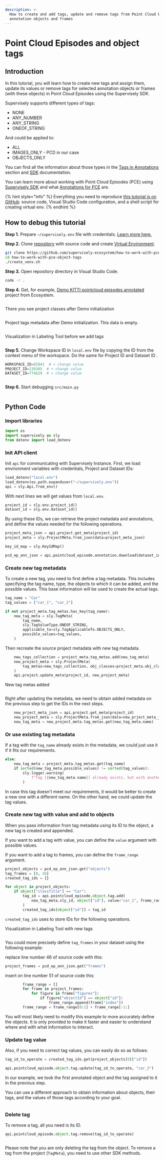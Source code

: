 ```yaml
---
description: >-
  How to create and add tags, update and remove tags from Point Cloud Episode
  annotation objects and frames
---
```


# Point Cloud Episodes and object tags

## **Introduction**

In this tutorial, you will learn how to create new tags and assign them, update its values or remove tags for selected annotation objects or frames (with these objects) in Point Cloud Episodes using the Supervisely SDK.

Supervisely supports different types of tags:

* NONE
* ANY\_NUMBER
* ANY\_STRING
* ONEOF\_STRING

And could be applied to:

* ALL
* IMAGES\_ONLY - PCD in our case
* OBJECTS\_ONLY

You can find all the information about those types in the [Tags in Annotations](https://developer.supervisely.com/api-references/supervisely-annotation-json-format/tags) section and [SDK](https://supervisely.readthedocs.io/en/latest/sdk/supervisely.annotation.tag\_meta.TagMeta.html) documentation.

You can learn more about working with Point Cloud Episodes (PCE) using [Supervisely SDK](https://developer.supervisely.com/getting-started/python-sdk-tutorials/point-clouds-and-episodes) and what [Annotations for PCE](https://developer.supervisely.com/api-references/supervisely-annotation-json-format/point-cloud-episodes) are.

{% hint style="info" %}
Everything you need to reproduce [this tutorial is on GitHub](https://github.com/supervisely-ecosystem/add-tag-to-pcd-ep-objects): source code, Visual Studio Code configuration, and a shell script for creating virtual env.
{% endhint %}

## **How to debug this tutorial**

**Step 1.** Prepare `~/supervisely.env` file with credentials. [Learn more here.](../../basics-of-authentication.md#use-.env-file-recommended)

**Step 2.** Clone [repository](https://github.com/supervisely-ecosystem/how-to-work-with-pce-object-tags) with source code and create [Virtual Environment](https://docs.python.org/3/library/venv.html).

```bash
git clone https://github.com/supervisely-ecosystem/how-to-work-with-pce-object-tags
cd how-to-work-with-pce-object-tags
./create_venv.sh
```

**Step 3.** Open repository directory in Visual Studio Code.

```bash
code -r .
```

**Step 4.** Get, for example, [Demo KITTI pointcloud episodes annotated](https://app.supervisely.com/ecosystem/projects/demo-kitti-3d-episodes-annotated) project from Ecosystem.

<figure><img src="https://user-images.githubusercontent.com/57998637/231194451-e8797293-0317-4168-a165-7bd59d5b72f3.gif" alt=""><figcaption></figcaption></figure>

There you see project classes after Demo initialization

<figure><img src="https://user-images.githubusercontent.com/57998637/231448142-edf8b36a-1699-4633-856c-440c7789e0f7.png" alt=""><figcaption></figcaption></figure>

Project tags metadata after Demo initialization. This data is empty.

<figure><img src="https://user-images.githubusercontent.com/57998637/231447574-fc4002cc-3e0e-45e0-9a3c-e8c8ccd04db8.png" alt=""><figcaption></figcaption></figure>

Visualization in Labeling Tool before we add tags

<figure><img src="https://user-images.githubusercontent.com/57998637/232045216-93e52991-4ee4-46a8-8d06-50d47042b18f.png" alt=""><figcaption></figcaption></figure>

**Step 5.** Change Workspace ID in `local.env` file by copying the ID from the context menu of the workspace. Do the same for Project ID and Dataset ID .

```python
WORKSPACE_ID=82841  # ⬅️ change value
PROJECT_ID=239385  # ⬅️ change value
DATASET_ID=774629  # ⬅️ change value
```

<figure><img src="https://user-images.githubusercontent.com/57998637/231221251-3dfc1a56-b851-4542-be5b-d82b2ef14176.gif" alt=""><figcaption></figcaption></figure>

**Step 6.** Start debugging `src/main.py`

<figure><img src="https://user-images.githubusercontent.com/57998637/232045498-33bf1d2a-eb07-40c1-8319-9b2197e92c1a.gif" alt=""><figcaption></figcaption></figure>

## **Python Code**

### **Import libraries**

```python
import os
import supervisely as sly
from dotenv import load_dotenv
```

### **Init API client**

Init `api` for communicating with Supervisely Instance. First, we load environment variables with credentials, Project and Dataset IDs:

```python
load_dotenv("local.env")
load_dotenv(os.path.expanduser("~/supervisely.env"))
api = sly.Api.from_env()
```

With next lines we will get values from `local.env`.

```python
project_id = sly.env.project_id()
dataset_id = sly.env.dataset_id()
```

By using these IDs, we can retrieve the project metadata and annotations, and define the values needed for the following operations.

```python
project_meta_json = api.project.get_meta(project_id)
project_meta = sly.ProjectMeta.from_json(data=project_meta_json)

key_id_map = sly.KeyIdMap()

pcd_ep_ann_json = api.pointcloud_episode.annotation.download(dataset_id)
```

### **Create new tag metadata**

To create a new tag, you need to first define a tag metadata. This includes specifying the tag name, type, the objects to which it can be added, and the possible values. This base information will be used to create the actual tags.

```python
tag_name = "Car"
tag_values = ["car_1", "car_2"]

if not project_meta.tag_metas.has_key(tag_name):
    new_tag_meta = sly.TagMeta(
        tag_name,
        sly.TagValueType.ONEOF_STRING,
        applicable_to=sly.TagApplicableTo.OBJECTS_ONLY,
        possible_values=tag_values,
    )
```

Then recreate the source project metadata with new tag metadata.

```python
    new_tags_collection = project_meta.tag_metas.add(new_tag_meta)
    new_project_meta = sly.ProjectMeta(
        tag_metas=new_tags_collection, obj_classes=project_meta.obj_classes
    )
    api.project.update_meta(project_id, new_project_meta)
```

New tag metas added

<figure><img src="https://user-images.githubusercontent.com/57998637/232045203-f9d16210-fc4d-48ed-a71e-33b0c45f1fab.png" alt=""><figcaption></figcaption></figure>

Right after updating the metadata, we need to obtain added metadata on the previous step to get the IDs in the next steps.

```python
    new_prject_meta_json = api.project.get_meta(project_id)
    new_project_meta = sly.ProjectMeta.from_json(data=new_prject_meta_json)
    new_tag_meta = new_project_meta.tag_metas.get(new_tag_meta.name)
```

### **Or use existing tag metadata**

If a tag with the `tag_name` already exists in the metadata, we could just use it if it fits our requirements.

```python
else:
    new_tag_meta = project_meta.tag_metas.get(tag_name)
    if sorted(new_tag_meta.possible_values) != sorted(tag_values):
        sly.logger.warning(
            f"Tag [{new_tag_meta.name}] already exists, but with another values: {new_tag_meta.possible_values}"
        )
```

In case this tag doesn't meet our requirements, it would be better to create a new one with a different name. On the other hand, we could update the tag values.

### **Create new tag with value and add to objects**

When you pass information from tag metadata using its ID to the object, a new tag is created and appended.

If you want to add a tag with value, you can define the `value` argument with possible values.

If you want to add a tag to frames, you can define the `frame_range` argument.

```python
project_objects = pcd_ep_ann_json.get("objects")
tag_frames = [0, 26]
created_tag_ids = {}

for object in project_objects:
    if object["classTitle"] == "Car":
        tag_id = api.pointcloud_episode.object.tag.add(
            new_tag_meta.sly_id, object["id"], value="car_1", frame_range=tag_frames
        )
        created_tag_ids[object["id"]] = tag_id
```

`created_tag_ids` uses to store IDs for the following operations.

Visualization in Labeling Tool with new tags

<figure><img src="https://user-images.githubusercontent.com/57998637/232045207-5a52b32c-c766-4219-8713-d18e7174432a.png" alt=""><figcaption></figcaption></figure>

You could more precisely define `tag_frames` in your dataset using the following example:

replace line number 46 of source code with this:

```python
project_frames = pcd_ep_ann_json.get("frames")
```

insert on line number 51 of source code this:

```python
        frame_range = []
        for frame in project_frames:
            for figure in frame["figures"]:
                if figure["objectId"] == object["id"]:
                    frame_range.append(frame["index"])
        frame_range = frame_range[0:1] + frame_range[-1:]
```

You will most likely need to modify this example to more accurately define the objects. It is only provided to make it faster and easier to understand where and with what information to interact.

### **Update tag value**

Also, if you need to correct tag values, you can easily do so as follows:

```python
tag_id_to_operate = created_tag_ids.get(project_objects[0]["id"])

api.pointcloud_episode.object.tag.update(tag_id_to_operate, "car_2")
```

In our example, we took the first annotated object and the tag assigned to it in the previous step.

You can use a different approach to obtain information about objects, their tags, and the values of those tags according to your goal.

<figure><img src="https://user-images.githubusercontent.com/57998637/232045213-477829d1-f9ee-4a39-9551-931bc9034111.png" alt=""><figcaption></figcaption></figure>

### **Delete tag**

To remove a tag, all you need is its ID.

```python
api.pointcloud_episode.object.tag.remove(tag_id_to_operate)
```

<figure><img src="https://user-images.githubusercontent.com/57998637/232045214-17174d7b-f84b-433e-ae88-1930eedb451b.png" alt=""><figcaption></figcaption></figure>

Please note that you are only deleting the tag from the object. To remove a tag from the project (`TagMeta`), you need to use other SDK methods.
